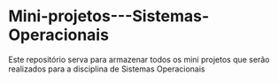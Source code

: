 # Mini-projetos---Sistemas-Operacionais
Este repositório serva para armazenar todos os mini projetos que serão realizados para a disciplina de Sistemas Operacionais

